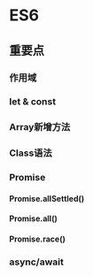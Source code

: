 # ES6  

## 重要点  

### 作用域  

### let & const  

### Array新增方法  



### Class语法  

### Promise  
#### Promise.allSettled()  
#### Promise.all()
#### Promise.race()  

### async/await
